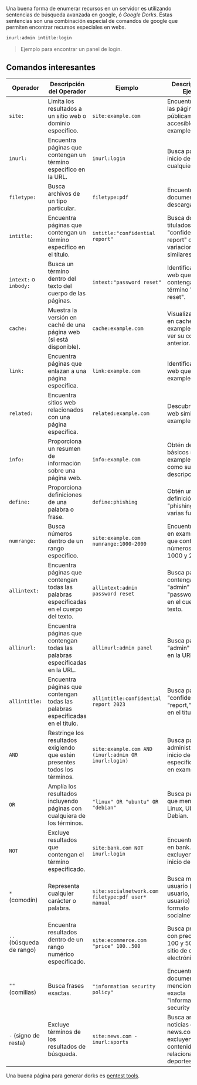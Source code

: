 Una buena forma de enumerar recursos en un servidor es utilizando sentencias de búsqueda avanzada en google, ó *Google Dorks*. Estas sentencias son una combinación especial de comandos de google que permiten encontrar recursos especiales en webs.

```python
inurl:admin intitle:login
```
> Ejemplo para encontrar un panel de login.

## Comandos interesantes


| Operador        | Descripción del Operador                                                | Ejemplo                                 | Descripción del Ejemplo                                                                                 |
|-----------------|-------------------------------------------------------------------------|-----------------------------------------|----------------------------------------------------------------------------------------------------------|
| `site:`         | Limita los resultados a un sitio web o dominio específico.              | `site:example.com`                      | Encuentra todas las páginas públicamente accesibles en example.com.                                      |
| `inurl:`        | Encuentra páginas que contengan un término específico en la URL.        | `inurl:login`                           | Busca páginas de inicio de sesión en cualquier sitio web.                                                |
| `filetype:`     | Busca archivos de un tipo particular.                                   | `filetype:pdf`                          | Encuentra documentos PDF descargables.                                                                   |
| `intitle:`      | Encuentra páginas que contengan un término específico en el título.     | `intitle:"confidential report"`         | Busca documentos titulados "confidential report" o variaciones similares.                                |
| `intext:` o `inbody:` | Busca un término dentro del texto del cuerpo de las páginas.     | `intext:"password reset"`               | Identifica páginas web que contengan el término "password reset".                                        |
| `cache:`        | Muestra la versión en caché de una página web (si está disponible).     | `cache:example.com`                     | Visualiza la versión en caché de example.com para ver su contenido anterior.                             |
| `link:`         | Encuentra páginas que enlazan a una página específica.                  | `link:example.com`                      | Identifica sitios web que enlazan a example.com.                                                         |
| `related:`      | Encuentra sitios web relacionados con una página específica.            | `related:example.com`                   | Descubre sitios web similares a example.com.                                                             |
| `info:`         | Proporciona un resumen de información sobre una página web.             | `info:example.com`                      | Obtén detalles básicos sobre example.com, como su título y descripción.                                  |
| `define:`       | Proporciona definiciones de una palabra o frase.                        | `define:phishing`                       | Obtén una definición de "phishing" de varias fuentes.                                                    |
| `numrange:`     | Busca números dentro de un rango específico.                            | `site:example.com numrange:1000-2000`   | Encuentra páginas en example.com que contengan números entre 1000 y 2000.                                |
| `allintext:`    | Encuentra páginas que contengan todas las palabras especificadas en el cuerpo del texto. | `allintext:admin password reset` | Busca páginas que contengan tanto "admin" como "password reset" en el cuerpo del texto.                 |
| `allinurl:`     | Encuentra páginas que contengan todas las palabras especificadas en la URL. | `allinurl:admin panel`            | Busca páginas con "admin" y "panel" en la URL.                                                          |
| `allintitle:`   | Encuentra páginas que contengan todas las palabras especificadas en el título. | `allintitle:confidential report 2023` | Busca páginas con "confidential," "report," y "2023" en el título.                                       |
| `AND`           | Restringe los resultados exigiendo que estén presentes todos los términos. | `site:example.com AND (inurl:admin OR inurl:login)` | Busca páginas de administración o inicio de sesión específicamente en example.com.  |
| `OR`            | Amplía los resultados incluyendo páginas con cualquiera de los términos. | `"linux" OR "ubuntu" OR "debian"`      | Busca páginas web que mencionen Linux, Ubuntu o Debian.                                                 |
| `NOT`           | Excluye resultados que contengan el término especificado.               | `site:bank.com NOT inurl:login`         | Encuentra páginas en bank.com excluyendo las de inicio de sesión.                                       |
| `*` (comodín)   | Representa cualquier carácter o palabra.                               | `site:socialnetwork.com filetype:pdf user* manual` | Busca manuales de usuario (guía de usuario, manual de usuario) en formato PDF en socialnetwork.com. |
| `..` (búsqueda de rango) | Encuentra resultados dentro de un rango numérico especificado. | `site:ecommerce.com "price" 100..500`   | Busca productos con precios entre 100 y 500 en un sitio de comercio electrónico.                       |
| `""` (comillas) | Busca frases exactas.                                                  | `"information security policy"`         | Encuentra documentos que mencionen la frase exacta "information security policy".                        |
| `-` (signo de resta) | Excluye términos de los resultados de búsqueda.                   | `site:news.com -inurl:sports`           | Busca artículos de noticias en news.com excluyendo contenido relacionado con deportes.

Una buena página para generar dorks es [pentest tools](https://pentest-tools.com/information-gathering/google-hacking).